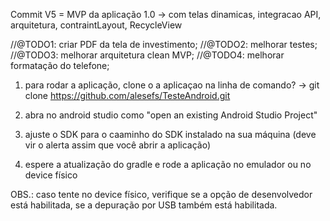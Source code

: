 Commit V5 = MVP da aplicação 1.0
-> com telas dinamicas, integracao API, arquitetura, contraintLayout, RecycleView

//@TODO1: criar PDF da tela de investimento;
//@TODO2: melhorar testes;
//@TODO3: melhorar arquitetura clean MVP;
//@TODO4: melhorar formatação do telefone;


1. para rodar a aplicação, clone o a aplicaçao na linha de comando?
-> git clone https://github.com/alesefs/TesteAndroid.git

2. abra no android studio como "open an existing Android Studio Project"

3. ajuste o SDK para o caaminho do SDK instalado na sua máquina (deve vir o alerta assim que você abrir a aplicação)

4. espere a atualização do gradle e rode a aplicação no emulador ou no device físico


OBS.: caso tente no device físico, verifique se a opção de desenvolvedor está habilitada, se a depuração por USB 
também está habilitada. 
